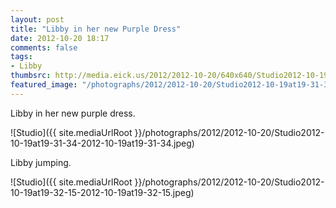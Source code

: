 ```yaml
---
layout: post
title: "Libby in her new Purple Dress"
date: 2012-10-20 18:17
comments: false
tags: 
- Libby
thumbsrc: http://media.eick.us/2012/2012-10-20/640x640/Studio2012-10-19at19-31-34-2012-10-19at19-31-34.jpeg
featured_image: "/photographs/2012/2012-10-20/Studio2012-10-19at19-31-34-2012-10-19at19-31-34.jpeg"
---
```

Libby in her new purple dress.

![Studio]({{ site.mediaUrlRoot }}/photographs/2012/2012-10-20/Studio2012-10-19at19-31-34-2012-10-19at19-31-34.jpeg)


Libby jumping.

![Studio]({{ site.mediaUrlRoot }}/photographs/2012/2012-10-20/Studio2012-10-19at19-32-15-2012-10-19at19-32-15.jpeg)

